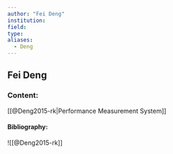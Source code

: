 ```yaml
---
author: "Fei Deng"
institution:
field:
type:
aliases:
  - Deng
---
```


## Fei Deng

### Content:
[[@Deng2015-rk|Performance Measurement System]]

#### Bibliography:

![[@Deng2015-rk]]